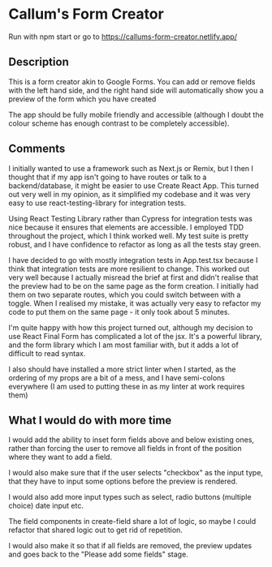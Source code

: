 # Callum's Form Creator

Run with npm start or go to https://callums-form-creator.netlify.app/

## Description

This is a form creator akin to Google Forms. You can add or remove
fields with the left hand side, and the right hand side will automatically 
show you a preview of the form which you have created

The app should be fully mobile friendly and accessible (although
I doubt the colour scheme has enough contrast to be completely accessible).

## Comments

I initially wanted to use a framework such as Next.js or Remix, but I then I thought that
if my app isn't going to have routes or talk to a backend/database, it might be easier to
use Create React App. This turned out very well in my opinion, as it simplified my codebase
and it was very easy to use react-testing-library for integration tests.

Using React Testing Library rather than Cypress for integration tests was nice because it ensures
that elements are accessible. I employed TDD throughout the project, which I think
worked well. My test suite is pretty robust, and I have confidence to refactor as long as all the
tests stay green.

I have decided to go with mostly integration tests in App.test.tsx because I think that
integration tests are more resilient to change. This worked out very well because I actually
misread the brief at first and didn't realise that the preview had to be on the same page as
the form creation. I initially had them on two separate routes, which you could switch between
with a toggle. When I realised my mistake, it was actually very easy to refactor my code to
put them on the same page - it only took about 5 minutes.

I'm quite happy with how this project turned out, although my decision to use
React Final Form has complicated a lot of the jsx. It's a powerful library,
and the form library which I am most familiar with, but it adds a lot of difficult
to read syntax.

I also should have installed a more strict linter when I started, as the ordering of my
props are a bit of a mess, and I have semi-colons everywhere (I am used to putting these
in as my linter at work requires them)

## What I would do with more time

I would add the ability to inset form fields above and below existing ones,
rather than forcing the user to remove all fields in front of the position where
they want to add a field.

I would also make sure that if the user selects "checkbox" as the input type,
that they have to input some options before the preview is rendered.

I would also add more input types such as select, radio buttons (multiple choice)
date input etc.

The field components in create-field share a lot of logic, so maybe I could refactor
that shared logic out to get rid of repetition.

I would also make it so that if all fields are removed, the preview updates and goes
back to the "Please add some fields" stage.
